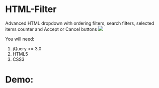 # HTML-Filter
Advanced HTML dropdown with ordering filters, search filters, selected items counter and Accept or Cancel buttons
<img src="https://i.imgur.com/stC61Xt.png">

You will need:

1. jQuery >= 3.0
2. HTML5
3. CSS3

<h1>Demo:</h1>

<html>
    <head>
        <meta charset="UTF-8">
        <title>Advanced Filter</title>
        <style>
            .dropdown-advanced {
                width: 50%;
                display: block;
                margin: 0 auto;
            }
            .dropdown-advanced ul {
                padding: 0px;
                margin: 0;
            }
            .dropdown-advanced .container-elements.closed {
                display: none;
            }
            .dropdown-advanced .container-buttons.closed {
                display: none;
            }
            .dropdown-advanced button {
                margin: 10px auto;
                padding: 10px;
                cursor: pointer;
            }
            .dropdown-advanced button.cancel {

            }
            .dropdown-advanced button.accept {

            }
            .dropdown-advanced label {
                cursor: pointer;
            }
            .dropdown-advanced li {
                list-style: none;
                padding: 0px;
                padding: 10px;
                margin: 0;
            }
            .dropdown-advanced .select-all-option-container {
                /*font-weight: bold;
                text-align: center;
                width: 100%;
                display: block;*/
            }
            .dropdown-advanced li:nth-child(even) {
                background-color: #f2f2f2;
                color: #000;
            }
            .dropdown-advanced li:nth-child(odd) {
                background-color: #fff;
                color: #000;
            }
            .dropdown-advanced .opened {
                border: 1px solid #f2f2f2;
            }
            .dropdown-advanced .options-selected {
                padding: 10px;
                border: 1px solid #f2f2f2;
                cursor: pointer;
                font-weight: bold;
            }
            .options-selected span {
                font-size: 12px;
            }
            .dropdown-advanced .search-button {
                width: 100%;
                padding: 10px;
                border: 1px solid #f2f2f2;
            }
            .dropdown-advanced .order-option {
                padding: 10px;
                border-bottom: 1px solid #f2f2f2;
                cursor: pointer;
            }
        </style>
    </head>
    <body>
        <div class="dropdown-advanced">
            <div class="options-selected dropdown-advanced-fire-action">
                Seleccionar opciones <img src="https://i.imgur.com/WiiLexh.png" alt=""> <span class=""></span>
            </div>
            <div class="closed container-elements">
                <input type="text" value="" placeholder="Buscar" class="search-button">
                <div class="order-option select-all-option-container">
                    <label><input class="select-all-option" type="checkbox">De/Seleccionar todos</label>
                </div>
                <div class="order-option re-order-filter" data-action="asc">
                    Ordenar de la A <img src="https://i.imgur.com/qjOEYLM.png" alt=""> Z
                </div>
                <div class="order-option re-order-filter" data-action="desc">
                    Ordenar de la Z <img src="https://i.imgur.com/qjOEYLM.png" alt=""> A
                </div>
                <ul>
                    <li><label><input data-id="0" class="item-option" value="Elemento uno" type="checkbox">Elemento uno</label></li>
                    <li><label><input data-id="1" class="item-option" value="Elemento dos" type="checkbox">Elemento dos</label></li>
                    <li><label><input data-id="2" class="item-option" value="Elemento tres" type="checkbox">Elemento tres</label></li>
                    <li><label><input data-id="3" class="item-option" value="Elemento cuatro" type="checkbox">Elemento cuatro</label></li>
                    <li><label><input data-id="4" class="item-option" value="Elemento das" type="checkbox">Elemento das</label></li>
                </ul>
            </div>
            <div class="container-buttons closed" align="center">
                <button class="accept">Aceptar</button>
                <button class="cancel">Cancelar</button>
            </div>
        </div>
        <script src="https://code.jquery.com/jquery-3.5.1.min.js" integrity="sha256-9/aliU8dGd2tb6OSsuzixeV4y/faTqgFtohetphbbj0=" crossorigin="anonymous"></script>
        <script>
            $(document).ready(function() {
                $("body").on("click", ".re-order-filter", function() {
                   $('.select-all-option').prop('checked', false);
                   let action = $(this).attr('data-action'),
                        list_elements = [];
                   $('.item-option').each(function(index) {
                        list_elements.push({
                            name : $(this).val(),
                            id : $(this).attr('data-id'),
                        });
                   });
                   if ( action == "asc" ) {
                       list_elements = list_elements.sort((a, b) => {
                           if (a.name < b.name) return -1
                           return a.name > b.name ? 1 : 0
                       });
                   }
                   else {
                       list_elements = list_elements.sort((a, b) => {
                           if (a.name < b.name) return -1
                           return a.name > b.name ? 1 : 0
                       }).reverse();
                   }
                   $('.container-elements ul').html('');
                   for ( let item = 0; item < list_elements.length; item++ ) {
                       $('.container-elements ul').append(function() {
                           let html = '';
                           html = '<li><label><input data-id="'+(list_elements[item].id)+'" class="item-option" value="'+(list_elements[item].name)+'" type="checkbox">'+(list_elements[item].name)+'</label></li>';
                           return html;
                       });
                   }
                });
                $("body").on("keyup", ".search-button", function() {
                    let search_content = $('.search-button').val().trim().toLowerCase();
                    if ( search_content.length > 0 ) {
                        $('.item-option').each(function(index) {
                            let content = $(this).val().toLowerCase(),
                                element = $(this);
                            element.parent('label').parent('li').hide();
                            if ( content.indexOf(search_content) >= 0 ) {
                                element.parent('label').parent('li').show();
                            }
                        });
                    }
                    else {
                        $('.item-option').parent('label').parent('li').show();
                    }
                });

                $("body").on("click", ".container-buttons .accept", function() {
                    $('.dropdown-advanced .container-elements').removeClass('opened');
                    $('.dropdown-advanced .container-buttons').removeClass('opened');

                    $('.dropdown-advanced .container-elements').addClass('closed');
                    $('.dropdown-advanced .container-buttons').addClass('closed');

                    $('.options-selected span').html('('+($('.item-option:checked').length)+') seleccionados');
                    $('.search-button').val("");
                    $('.item-option').parent('label').parent('li').show();
                });

                $("body").on("click", ".container-buttons .cancel", function() {
                    $('.dropdown-advanced .container-elements').removeClass('opened');
                    $('.dropdown-advanced .container-buttons').removeClass('opened');

                    $('.dropdown-advanced .container-elements').addClass('closed');
                    $('.dropdown-advanced .container-buttons').addClass('closed');
                    $('.search-button').val("");
                    $('.item-option').parent('label').parent('li').show();
                });

               $("body").on("change", ".select-all-option", function() {
                    if ( $(this).is(':checked') ) {
                        $('.item-option').prop('checked', true);
                    }
                    else {
                        $('.item-option').prop('checked', false);
                    }
               });
               $("body").on("click", ".dropdown-advanced-fire-action", function() {
                   if ( $('.dropdown-advanced .container-elements').hasClass('opened') ) {
                       $('.dropdown-advanced .container-elements').removeClass('opened');
                       $('.dropdown-advanced .container-buttons').removeClass('opened');

                       $('.dropdown-advanced .container-elements').addClass('closed');
                       $('.dropdown-advanced .container-buttons').addClass('closed');
                   }
                   else {
                       $('.dropdown-advanced .container-elements').addClass('opened');
                       $('.dropdown-advanced .container-buttons').addClass('opened');

                       $('.dropdown-advanced .container-elements').removeClass('closed');
                       $('.dropdown-advanced .container-buttons').removeClass('closed');
                   }

               });
            });
        </script>
    </body>
</html>

Enjoy it!
